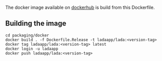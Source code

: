 The docker image available on [dockerhub](https://hub.docker.com/r/ladaapp/lada) is build from this Dockerfile.

## Building the image
```shell
cd packaging/docker
docker build . -f Dockerfile.Release -t ladaapp/lada:<version-tag>
docker tag ladaapp/lada:<version-tag> latest
docker login -u ladaapp
docker push ladaapp/lada:<version-tag>
```